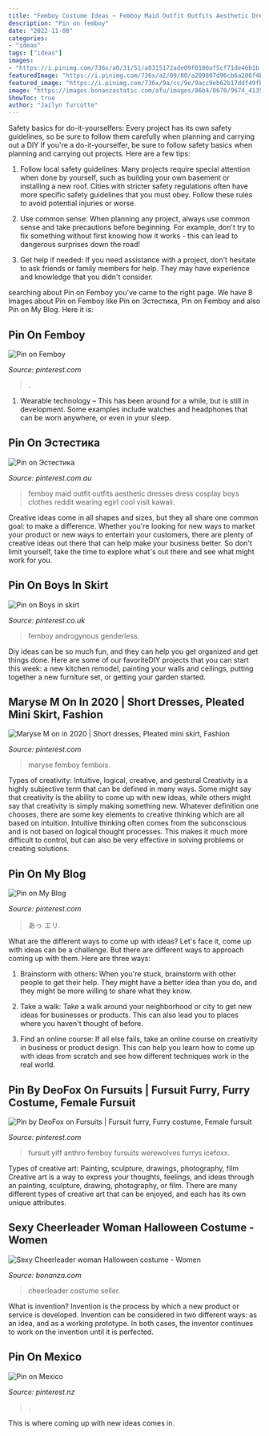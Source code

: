 ```yaml
---
title: "Femboy Costume Ideas ~ Femboy Maid Outfit Outfits Aesthetic Dresses Dress Cosplay Boys Clothes Reddit Wearing Egirl Cool Visit Kawaii"
description: "Pin on femboy"
date: "2022-11-08"
categories:
- "ideas"
tags: ["ideas"]
images:
- "https://i.pinimg.com/736x/a0/31/51/a0315172ade09f0100af5cf71de46b1b.jpg"
featuredImage: "https://i.pinimg.com/736x/a2/09/80/a209807d96cb6a206f4b33badeaf8bb3.jpg"
featured_image: "https://i.pinimg.com/736x/9a/cc/9e/9acc9eb62b17ddf49fbf6f0283050f63.jpg"
image: "https://images.bonanzastatic.com/afu/images/86b4/8670/9674_4135096788/F1172__USD7.88.jpg"
ShowToc: true
author: "Jailyn Turcotte"
---
```



Safety basics for do-it-yourselfers: Every project has its own safety guidelines, so be sure to follow them carefully when planning and carrying out a DIY
If you're a do-it-yourselfer, be sure to follow safety basics when planning and carrying out projects. Here are a few tips:
1. Follow local safety guidelines: Many projects require special attention when done by yourself, such as building your own basement or installing a new roof. Cities with stricter safety regulations often have more specific safety guidelines that you must obey. Follow these rules to avoid potential injuries or worse.

2. Use common sense: When planning any project, always use common sense and take precautions before beginning. For example, don't try to fix something without first knowing how it works - this can lead to dangerous surprises down the road!

3. Get help if needed: If you need assistance with a project, don't hesitate to ask friends or family members for help. They may have experience and knowledge that you didn't consider.

	

		
searching about Pin on Femboy you've came to the right page. We have 8 Images about Pin on Femboy like Pin on Эстестика, Pin on Femboy and also Pin on My Blog. Here it is:
		
    
## Pin On Femboy

<img loading=lazy src="https://i.pinimg.com/736x/9a/cc/9e/9acc9eb62b17ddf49fbf6f0283050f63.jpg" onerror="this.onerror=null;this.src='https://tse2.mm.bing.net/th?id=OIP.oTasQmSR_VSxGuOCWoczrgHaJ3&amp;pid=15.1';" alt="Pin on Femboy">

_Source: pinterest.com_

>. 

	

1. Wearable technology – This has been around for a while, but is still in development. Some examples include watches and headphones that can be worn anywhere, or even in your sleep.

    
## Pin On Эстестика

<img loading=lazy src="https://i.pinimg.com/736x/a2/09/80/a209807d96cb6a206f4b33badeaf8bb3.jpg" onerror="this.onerror=null;this.src='https://tse4.mm.bing.net/th?id=OIP.RVE4sOag2cIOKMha0g11vwHaN8&amp;pid=15.1';" alt="Pin on Эстестика">

_Source: pinterest.com.au_

>femboy maid outfit outfits aesthetic dresses dress cosplay boys clothes reddit wearing egirl cool visit kawaii. 

	

Creative ideas come in all shapes and sizes, but they all share one common goal: to make a difference. Whether you're looking for new ways to market your product or new ways to entertain your customers, there are plenty of creative ideas out there that can help make your business better. So don't limit yourself, take the time to explore what's out there and see what might work for you.

    
## Pin On Boys In Skirt

<img loading=lazy src="https://i.pinimg.com/736x/88/bb/37/88bb37261f01b41aa5c1446475d8a853.jpg" onerror="this.onerror=null;this.src='https://tse1.mm.bing.net/th?id=OIP.A9jNP44quBRCBBwP8l2YZgHaNK&amp;pid=15.1';" alt="Pin on Boys in skirt">

_Source: pinterest.co.uk_

>femboy androgynous genderless. 

	

Diy ideas can be so much fun, and they can help you get organized and get things done. Here are some of our favoriteDIY projects that you can start this week: a new kitchen remodel, painting your walls and ceilings, putting together a new furniture set, or getting your garden started.

    
## Maryse M On In 2020 | Short Dresses, Pleated Mini Skirt, Fashion

<img loading=lazy src="https://i.pinimg.com/736x/2e/a7/a5/2ea7a5edb4a113473a61127bff5182ad.jpg" onerror="this.onerror=null;this.src='https://tse4.mm.bing.net/th?id=OIP.QdcHzPUM0nUfs2cdN1mfOAHaJs&amp;pid=15.1';" alt="Maryse M on in 2020 | Short dresses, Pleated mini skirt, Fashion">

_Source: pinterest.com_

>maryse femboy fembois. 

	

Types of creativity: Intuitive, logical, creative, and gestural
Creativity is a highly subjective term that can be defined in many ways. Some might say that creativity is the ability to come up with new ideas, while others might say that creativity is simply making something new. Whatever definition one chooses, there are some key elements to creative thinking which are all based on intuition. Intuitive thinking often comes from the subconscious and is not based on logical thought processes. This makes it much more difficult to control, but can also be very effective in solving problems or creating solutions.

    
## Pin On My Blog

<img loading=lazy src="https://i.pinimg.com/736x/df/13/04/df130459b8b49b8002f2827b86ad0a20.jpg" onerror="this.onerror=null;this.src='https://tse3.mm.bing.net/th?id=OIP.H_ZwvuqvP_iBnaU2sxH5cQHaKf&amp;pid=15.1';" alt="Pin on My Blog">

_Source: pinterest.com_

>あっ エリ. 

	

What are the different ways to come up with ideas?
Let's face it, come up with ideas can be a challenge. But there are different ways to approach coming up with them. Here are three ways: 
1. Brainstorm with others: When you're stuck, brainstorm with other people to get their help. They might have a better idea than you do, and they might be more willing to share what they know.

2. Take a walk: Take a walk around your neighborhood or city to get new ideas for businesses or products. This can also lead you to places where you haven't thought of before.

3. Find an online course: If all else fails, take an online course on creativity in business or product design. This can help you learn how to come up with ideas from scratch and see how different techniques work in the real world.

    
## Pin By DeoFox On Fursuits | Fursuit Furry, Furry Costume, Female Fursuit

<img loading=lazy src="https://i.pinimg.com/originals/af/4d/ae/af4daeb1be2a30df74d033bd7291d90e.jpg" onerror="this.onerror=null;this.src='https://tse1.mm.bing.net/th?id=OIP.vsspn4gBrL0LjRYb6rL9tgHaLH&amp;pid=15.1';" alt="Pin by DeoFox on Fursuits | Fursuit furry, Furry costume, Female fursuit">

_Source: pinterest.com_

>fursuit yiff anthro femboy fursuits werewolves furrys icefoxx. 

	

Types of creative art: Painting, sculpture, drawings, photography, film
Creative art is a way to express your thoughts, feelings, and ideas through an painting, sculpture, drawing, photography, or film. There are many different types of creative art that can be enjoyed, and each has its own unique attributes.

    
## Sexy Cheerleader Woman Halloween Costume - Women

<img loading=lazy src="https://images.bonanzastatic.com/afu/images/86b4/8670/9674_4135096788/F1172__USD7.88.jpg" onerror="this.onerror=null;this.src='https://tse1.mm.bing.net/th?id=OIP.V2LzhW76OEZ5tsFSGq9aHgHaOd&amp;pid=15.1';" alt="Sexy Cheerleader woman Halloween costume - Women">

_Source: bonanza.com_

>cheerleader costume seller. 

	

What is invention?
Invention is the process by which a new product or service is developed. Invention can be considered in two different ways: as an idea, and as a working prototype. In both cases, the inventor continues to work on the invention until it is perfected.

    
## Pin On Mexico

<img loading=lazy src="https://i.pinimg.com/736x/a0/31/51/a0315172ade09f0100af5cf71de46b1b.jpg" onerror="this.onerror=null;this.src='https://tse4.mm.bing.net/th?id=OIP.xdQPRfbEbfiTD81fr7HiKAHaLH&amp;pid=15.1';" alt="Pin on Mexico">

_Source: pinterest.nz_

>. 

	

This is where coming up with new ideas comes in.

